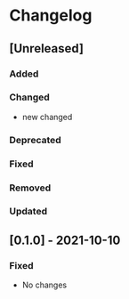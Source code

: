 # Changelog

## [Unreleased]

### Added

### Changed

- new changed

### Deprecated

### Fixed

### Removed

### Updated

## [0.1.0] - 2021-10-10

### Fixed

- No changes
